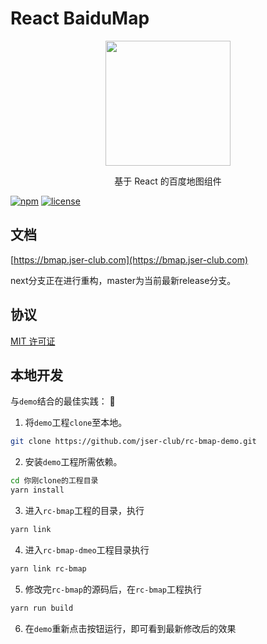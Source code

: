 # React BaiduMap

<p align="center">
  <img src="https://bmap.jser-club.com/home.png" width="200px">
</p>
<p align="center">基于 React 的百度地图组件</p>

[![npm](https://img.shields.io/npm/v/rc-bmap.svg)]()
[![license](https://img.shields.io/github/license/jserwang/rc-bmap.svg)]()

## 文档

[https://bmap.jser-club.com](https://bmap.jser-club.com)

next分支正在进行重构，master为当前最新release分支。

## 协议

[MIT 许可证](https://opensource.org/licenses/MIT)

## 本地开发

与`demo`结合的最佳实践：

1. 将`demo`工程`clone`至本地。
  ``` bash
  git clone https://github.com/jser-club/rc-bmap-demo.git
  ```
2. 安装`demo`工程所需依赖。
  ``` bash
  cd 你刚clone的工程目录
  yarn install
  ```
3. 进入`rc-bmap`工程的目录，执行
  ``` bash
  yarn link
  ```
4. 进入`rc-bmap-dmeo`工程目录执行
  ``` bash
  yarn link rc-bmap
  ```
5. 修改完`rc-bmap`的源码后，在`rc-bmap`工程执行
  ``` bash
  yarn run build
  ```
6. 在`demo`重新点击按钮运行，即可看到最新修改后的效果
